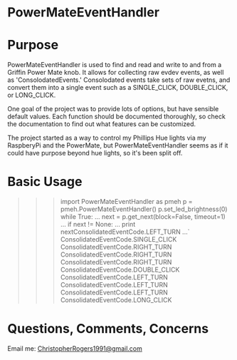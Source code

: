 PowerMateEventHandler
==========

# Purpose

PowerMateEventHandler is used to find and read and write to and from a Griffin Power Mate knob.
It allows for collecting raw evdev events, as well as 'ConsolodatedEvents.' Consolodated events
take sets of raw evetns, and convert them into a single event such as a SINGLE_CLICK, DOUBLE_CLICK,
or LONG_CLICK.

One goal of the project was to provide lots of options, but have sensible default values. Each function
should be documented thoroughly, so check the documentation to find out what features
can be customized.

The project started as a way to control my Phillips Hue lights via my RaspberyPi and the PowerMate,
but PowerMateEventHandler seems as if it could have purpose beyond hue lights, so it's been split
off.

# Basic Usage
>>> import PowerMateEventHandler as pmeh
>>> p = pmeh.PowerMateEventHandler()
>>> p.set_led_brightness(0)
>>> while True:
...     next = p.get_next(block=False, timeout=1)
...     if next != None:
...         print nextConsolidatedEventCode.LEFT_TURN
...`
ConsolidatedEventCode.SINGLE_CLICK
ConsolidatedEventCode.RIGHT_TURN
ConsolidatedEventCode.RIGHT_TURN
ConsolidatedEventCode.RIGHT_TURN
ConsolidatedEventCode.DOUBLE_CLICK
ConsolidatedEventCode.LEFT_TURN
ConsolidatedEventCode.LEFT_TURN
ConsolidatedEventCode.LEFT_TURN
ConsolidatedEventCode.LONG_CLICK


# Questions, Comments, Concerns

Email me: ChristopherRogers1991@gmail.com
